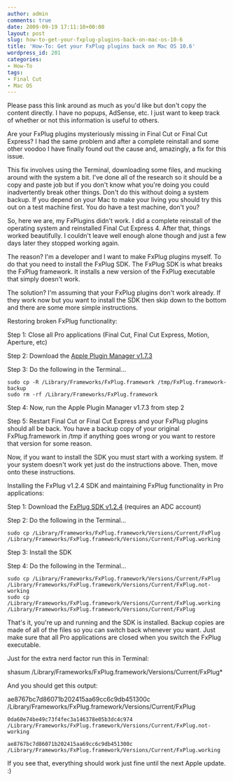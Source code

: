 ```yaml
---
author: admin
comments: true
date: 2009-09-19 17:11:10+00:00
layout: post
slug: how-to-get-your-fxplug-plugins-back-on-mac-os-10-6
title: 'How-To: Get your FxPlug plugins back on Mac OS 10.6'
wordpress_id: 201
categories:
- How-To
tags:
- Final Cut
- Mac OS
---
```


Please pass this link around as much as you'd like but don't copy the content directly.  I have no popups, AdSense, etc.  I just want to keep track of whether or not this information is useful to others.

Are your FxPlug plugins mysteriously missing in Final Cut or Final Cut Express?  I had the same problem and after a complete reinstall and some other voodoo I have finally found out the cause and, amazingly, a fix for this issue.

This fix involves using the Terminal, downloading some files, and mucking around with the system a bit.  I've done all of the research so it should be a copy and paste job but if you don't know what you're doing you could inadvertently break other things.  Don't do this without doing a system backup.  If you depend on your Mac to make your living you should try this out on a test machine first.  You do have a test machine, don't you?

So, here we are, my FxPlugins didn't work.  I did a complete reinstall of the operating system and reinstalled Final Cut Express 4.  After that, things worked beautifully.  I couldn't leave well enough alone though and just a few days later they stopped working again.

The reason?  I'm a developer and I want to make FxPlug plugins myself.  To do that you need to install the FxPlug SDK.  The FxPlug SDK is what breaks the FxPlug framework.  It installs a new version of the FxPlug executable that simply doesn't work.

The solution?  I'm assuming that your FxPlug plugins don't work already.  If they work now but you want to install the SDK then skip down to the bottom and there are some more simple instructions.

Restoring broken FxPlug functionality:

Step 1: Close all Pro applications (Final Cut, Final Cut Express, Motion, Aperture, etc)

Step 2: Download the [Apple Plugin Manager v1.7.3](http://www.apple.com/downloads/macosx/apple/application_updates/pluginmanager173.html)

Step 3: Do the following in the Terminal...

    
    sudo cp -R /Library/Frameworks/FxPlug.framework /tmp/FxPlug.framework-backup
    sudo rm -rf /Library/Frameworks/FxPlug.framework


Step 4: Now, run the Apple Plugin Manager v1.7.3 from step 2

Step 5: Restart Final Cut or Final Cut Express and your FxPlug plugins should all be back.  You have a backup copy of your original FxPlug.framework in /tmp if anything goes wrong or you want to restore that version for some reason.

Now, if you want to install the SDK you must start with a working system.  If your system doesn't work yet just do the instructions above.  Then, move onto these instructions.

Installing the FxPlug v1.2.4 SDK and maintaining FxPlug functionality in Pro applications:

Step 1: Download the [FxPlug SDK v1.2.4](https://connect.apple.com/cgi-bin/WebObjects/MemberSite.woa/wa/getSoftware?bundleID=20458) (requires an ADC account)

Step 2: Do the following in the Terminal...

    
    sudo cp /Library/Frameworks/FxPlug.framework/Versions/Current/FxPlug /Library/Frameworks/FxPlug.framework/Versions/Current/FxPlug.working


Step 3: Install the SDK

Step 4: Do the following in the Terminal...

    
    sudo cp /Library/Frameworks/FxPlug.framework/Versions/Current/FxPlug /Library/Frameworks/FxPlug.framework/Versions/Current/FxPlug.not-working
    sudo cp /Library/Frameworks/FxPlug.framework/Versions/Current/FxPlug.working /Library/Frameworks/FxPlug.framework/Versions/Current/FxPlug


That's it, you're up and running and the SDK is installed.  Backup copies are made of all of the files so you can switch back whenever you want.  Just make sure that all Pro applications are closed when you switch the FxPlug executable.

Just for the extra nerd factor run this in Terminal:

shasum /Library/Frameworks/FxPlug.framework/Versions/Current/FxPlug*

And you should get this output:

ae8767bc7d86071b202415aa69cc6c9db451300c  /Library/Frameworks/FxPlug.framework/Versions/Current/FxPlug

    
    0da60e74be49c73f4fec3a146378e05b3dc4c974  /Library/Frameworks/FxPlug.framework/Versions/Current/FxPlug.not-working
    
    ae8767bc7d86071b202415aa69cc6c9db451300c  /Library/Frameworks/FxPlug.framework/Versions/Current/FxPlug.working


If you see that, everything should work just fine until the next Apple update.  :)
